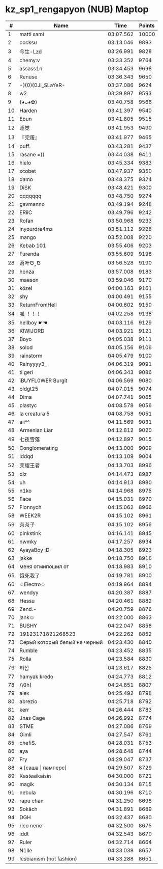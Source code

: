 # kz_sp1_rengapyon (NUB) Maptop

|  # | Name | Time | Points |
|-------------- | -------------- | -------------- | -------------- | 
| 1 | matti sami | 03:07.562 | 10000 | 
| 2 | cocksu | 03:13.046 | 9893 | 
| 3 | 今生-Lzd | 03:26.991 | 9828 | 
| 4 | chemy:v | 03:33.352 | 9764 | 
| 5 | assass1n | 03:34.453 | 9698 | 
| 6 | Renuse | 03:36.343 | 9650 | 
| 7 | -}{0}{0JI_SLaYeR- | 03:37.086 | 9624 | 
| 8 | w2 | 03:39.897 | 9593 | 
| 9 | (◕ᴗ◕✿) | 03:40.758 | 9566 | 
| 10 | Harden | 03:41.397 | 9540 | 
| 11 | Ebun | 03:41.805 | 9515 | 
| 12 | 睡觉 | 03:41.953 | 9490 | 
| 13 | 『完蛋』 | 03:41.977 | 9465 | 
| 14 | puff. | 03:43.281 | 9437 | 
| 15 | rasane =)) | 03:44.038 | 9411 | 
| 16 | hielo | 03:45.334 | 9383 | 
| 17 | xcobet | 03:47.937 | 9350 | 
| 18 | damo | 03:48.375 | 9324 | 
| 19 | DiSK | 03:48.421 | 9300 | 
| 20 | qqqqqqq | 03:48.750 | 9274 | 
| 21 | gavmanno | 03:49.194 | 9248 | 
| 22 | ERiiC | 03:49.796 | 9242 | 
| 23 | Rofan | 03:50.968 | 9233 | 
| 24 | inyourdre4mz | 03:51.112 | 9228 | 
| 25 | mango | 03:52.008 | 9220 | 
| 26 | Kebab 101 | 03:55.406 | 9203 | 
| 27 | Furenda | 03:55.609 | 9198 | 
| 28 | 落叶Ծ‸Ծ | 03:56.528 | 9190 | 
| 29 | honza | 03:57.008 | 9183 | 
| 30 | maeson | 03:59.046 | 9170 | 
| 31 | közel | 04:00.163 | 9161 | 
| 32 | shy | 04:00.491 | 9155 | 
| 33 | ReturnFromHell | 04:00.602 | 9150 | 
| 34 | 呱 ！！！ | 04:02.258 | 9138 | 
| 35 | hellboy ☛☚ | 04:03.116 | 9129 | 
| 36 | KIWIJORD | 04:03.921 | 9121 | 
| 37 | Boyo | 04:05.038 | 9111 | 
| 38 | solod | 04:05.156 | 9106 | 
| 39 | rainstorm | 04:05.479 | 9100 | 
| 40 | Rainyyyy3_ | 04:06.319 | 9091 | 
| 41 | ti geri | 04:06.343 | 9086 | 
| 42 | iBUYFL0WER Burgit | 04:06.569 | 9080 | 
| 43 | oldgt25 | 04:07.015 | 9074 | 
| 44 | Dima | 04:07.741 | 9065 | 
| 45 | plastyc | 04:08.578 | 9056 | 
| 46 | la creatura 5 | 04:08.758 | 9051 | 
| 47 | aii^^ | 04:11.569 | 9031 | 
| 48 | Armenian Liar | 04:12.812 | 9020 | 
| 49 | 七夜雪落 | 04:12.897 | 9015 | 
| 50 | Conglomerating | 04:13.000 | 9009 | 
| 51 | iddqd | 04:13.109 | 9004 | 
| 52 | 荣耀王者 | 04:13.703 | 8996 | 
| 53 | dlz | 04:14.473 | 8987 | 
| 54 | uh | 04:14.913 | 8980 | 
| 55 | n1ko | 04:14.968 | 8975 | 
| 56 | Face | 04:15.031 | 8970 | 
| 57 | Flonnych | 04:15.062 | 8966 | 
| 58 | WEEK2R | 04:15.102 | 8961 | 
| 59 | 茶茶子 | 04:15.102 | 8956 | 
| 60 | pinkstink | 04:16.141 | 8945 | 
| 61 | nwmky | 04:17.257 | 8934 | 
| 62 | AyayaBoy :D | 04:18.305 | 8923 | 
| 63 | jakke | 04:18.750 | 8916 | 
| 64 | меня отмипошил от | 04:18.983 | 8910 | 
| 65 | 饿死我了 | 04:19.781 | 8900 | 
| 66 | ♤Electro♤ | 04:19.964 | 8894 | 
| 67 | wendyy | 04:20.387 | 8887 | 
| 68 | Hessu | 04:20.461 | 8882 | 
| 69 | Zend.- | 04:20.759 | 8876 | 
| 70 | jank☺ | 04:22.000 | 8863 | 
| 71 | BUSHY | 04:22.047 | 8858 | 
| 72 | 19123171821268523 | 04:22.262 | 8852 | 
| 73 | Серый который белый не черный | 04:23.430 | 8840 | 
| 74 | Rumble | 04:23.452 | 8835 | 
| 75 | Rolla | 04:23.584 | 8830 | 
| 76 | 허접 | 04:23.617 | 8825 | 
| 77 | hamyak kredo | 04:24.773 | 8812 | 
| 78 | /\0h( | 04:24.851 | 8807 | 
| 79 | alex | 04:25.492 | 8798 | 
| 80 | abrezio | 04:25.718 | 8792 | 
| 81 | kerr | 04:26.444 | 8783 | 
| 82 | Jnas Cage | 04:26.992 | 8774 | 
| 83 | STME | 04:27.086 | 8769 | 
| 84 | Gimli | 04:27.547 | 8761 | 
| 85 | chefiS. | 04:28.031 | 8753 | 
| 86 | aya | 04:28.648 | 8744 | 
| 87 | Fry | 04:29.047 | 8737 | 
| 88 | я [саша \| памперс] | 04:29.507 | 8729 | 
| 89 | Kasteaikaisin | 04:30.000 | 8721 | 
| 90 | magik | 04:30.134 | 8715 | 
| 91 | nebula | 04:30.196 | 8710 | 
| 92 | rapu chan | 04:31.250 | 8698 | 
| 93 | Sokäch | 04:31.891 | 8689 | 
| 94 | DGH | 04:32.437 | 8680 | 
| 95 | rico nene | 04:32.500 | 8675 | 
| 96 | iddt | 04:32.543 | 8670 | 
| 97 | Ruler | 04:32.714 | 8664 | 
| 98 | N1lle | 04:33.038 | 8657 | 
| 99 | lesbianism (not fashion) | 04:33.288 | 8651 | 

